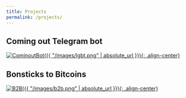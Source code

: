 ```yaml
---
title: Projects
permalink: /projects/
---
```

## Coming out Telegram bot

[![CominoutBot]({{ "/images/lgbt.png" | absolute_url }}){: .align-center}][CominoutBot]

## Bonsticks to Bitcoins

[![B2B]({{ "/images/b2b.png" | absolute_url }}){: .align-center}][B2B]

[CominoutBot]: https://t.me/cominoutbot
[B2B]: http://ec2-18-217-123-149.us-east-2.compute.amazonaws.com/
